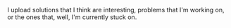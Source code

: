 I upload solutions that I think are interesting, problems that I'm working on, or the ones that, well, I'm currently stuck on.